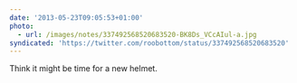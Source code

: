 ```yaml
---
date: '2013-05-23T09:05:53+01:00'
photo:
  - url: /images/notes/337492568520683520-BK8Ds_VCcAIul-a.jpg
syndicated: 'https://twitter.com/roobottom/status/337492568520683520'
---
```

Think it might be time for a new helmet. 

